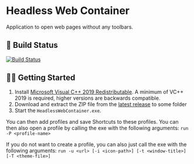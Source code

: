 # Headless Web Container

Application to open web pages without any toolbars.

## 🚀 Build Status
[![Build Status](https://masch0212.visualstudio.com/MaSch/_apis/build/status/MaSch0212.headless-web-container?branchName=main)](https://masch0212.visualstudio.com/MaSch/_build/latest?definitionId=7&branchName=main)

## 🐱‍🏍 Getting Started

1. Install [Microsoft Visual C++ 2019 Redistributable](https://docs.microsoft.com/en-us/cpp/windows/latest-supported-vc-redist?view=msvc-170#visual-studio-2015-2017-2019-and-2022). A minimum of VC++ 2019 is required, higher versions are backwards compatible.
2. Download and extract the ZIP file from the [latest release](https://github.com/MaSch0212/headless-web-container/releases/latest) to some folder 
3. Start the `HeadlessWebContainer.exe`.

You can then add profiles and save Shortcuts to these profiles. You can then also open a profile by calling the exe with the following arguments: `run -P <profile-name>`

If you do not want to create a profile, you can also just call the exe with the following arguments: `run -u <url> [-i <icon-path>] [-t <window-title>] [-T <theme-file>]`
